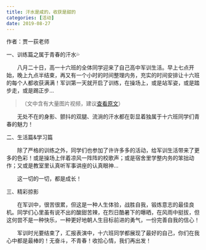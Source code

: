```yaml
---
title: 汗水是咸的，收获是甜的
categories: [活动]
date: 2019-08-27
---
```


作者：贾一荻老师

一、训练篇之属于青春的汗水💦

　　八月二十日，高一十六班的全体同学迎来了自己高中军训生活。早上七点开始，晚上九点半结束，再又有一个小时的时间整理内务，充实的时间安排让十六班的每个人都收获满满！军训第一天就开启了训练，在操场上，或是站军姿，或是踏步走，或是踢正步…

<!-- more -->

> （文中含有大量图片视频，建议[查看原文](https://www.meipian.cn/2ca197yk)）

　　无处不在的身影、颤抖的双腿、流淌的汗水都在彰显着独属于十六班同学们青春的魅力！

二、生活篇&学习篇

　　除了严格的训练之外，同学们也参加了许许多多的活动，给军训生活带来了更多的色彩！或是操场上伴着凉风一阵阵的校歌声；或是宿舍里学整内务的笨拙动作；又或是教室里认真听军事讲座的认真眼神…

　　这一切的一切，都是成长！

三、精彩掠影

　　在军训中，很苦很累，但这是一种人生体验，战胜自我，锻炼意志的最佳良机。同学们心里虽有说不出的酸甜苦辣，在烈日酷暑下的曝晒，在风雨中挺拔，但这何尝不是一种快乐，一种更好地朝人生目标前进的勇气，一份完善自我的信心！

　　军训时光要结束了，汇报表演中，十六班同学都展现了最好的自己，你们在我心中都是最棒的！无奋斗，不青春！收拾心情，我们再出发！